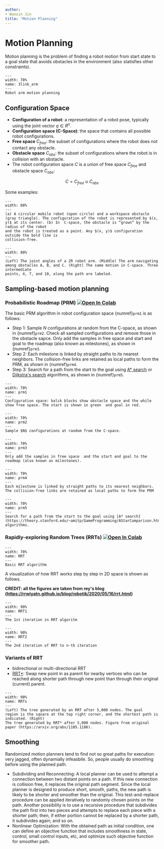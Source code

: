 ```yaml
---
author:
- Wanxin Jin
title: "Motion Planning"
---
```

# Motion Planning

Motion planning is the problem of finding a robot motion from start
state to a goal state that avoids obstacles in the environment (also statisfies other constraints).

```{figure}  ./figures/motion-planning.gif
---
width: 70%
name: 3link_arm
---
Robot arm motion planning
```

## Configuration Space

- **Configuration of a robot**:  a representation of a robot pose, typically using the joint vector $q\in R^n$.
- **Configuration space (C-Space)**: the space that contains all possible robot configurations.
- **Free space** $C_{free}$: the subset of configurations where the robot does not contact any obstacle.
- **Obstacle space** $C_{obs}$: the subset of configurations where the robot is in collision with an obstacle.
- The robot configuration space $C$ is a union of free space $C_{free}$ and obstacle space $C_{obs}$:

$$
C=C_{free}\cup C_{obs}
$$

Some examples:

```{figure} ./figures/exp2_cspace.png
---
width: 80%
---
(a) A circular mobile robot (open circle) and a workspace obstacle
(gray triangle). The configuration of the robot is represented by $(x, y)$ at its center. (b) In  C-space, the obstacle is “grown” by the radius of the robot
and the robot is treated as a point. Any $(x, y)$ configuration outside the bold line is
collision-free.
```

```{figure} ./figures/2rrobot_arm_cspace.png
---
width: 80%
---
(Left) The joint angles of a 2R robot arm. (Middle) The arm navigating
among obstacles A, B, and C. (Right) The same motion in C-space. Three intermediate
points, 4, 7, and 10, along the path are labeled.
```

## Sampling-based motion planning

### Probabilistic Roadmap (PRM) [![Open In Colab](https://colab.research.google.com/assets/colab-badge.svg)](https://colab.research.google.com/drive/1TvEIeUeZnZjJOjU33IVWLnP43DrFXxVY?usp=sharing)

The basic PRM algorithm in robot configuration space {numref}`prm1` is as follows:

- Step 1: Sample $N$ configurations at random from the C-space, as shown in {numref}`prm2`. Check all sampled configurations and remove those in the obstacle sapce. Only add the samples in free space  and  start and goal to the roadmap (also known as milestones),  as shown in {numref}`prm3`.
- Step 2: Each milestone is linked by straight paths to its nearest neighbors. The collision-free links are retained as local paths to form the PRM, as shown in {numref}`prm4`.
- Step 3: Search for a path from the start to the goal using [A* search](https://en.wikipedia.org/wiki/A*_search_algorithm) or [Dijkstra's search](https://en.wikipedia.org/wiki/Dijkstra%27s_algorithm) algorithms, as shown in {numref}`prm5`.

```{figure} ./figures/prm-1.png
---
width: 70%
name: prm1
---
Configuration space: balck blocks show obstacle space and the while show free space. The start is shown in green  and goal in red.
```
```{figure} ./figures/prm-2.png
---
width: 70%
name: prm2
---
Sample $N$ configurations at random from the C-space.
```
```{figure} ./figures/prm-3.png
---
width: 70%
name: prm3
---
Only add the samples in free space  and the start and goal to the roadmap (also known as milestones).
```
```{figure} ./figures/prm-4.png
---
width: 70%
name: prm4
---
Each milestone is linked by straight paths to its nearest neighbors. The collision-free links are retained as local paths to form the PRM
```
```{figure} ./figures/prm-5.png
---
width: 70%
name: prm5
---
Search for a path from the start to the goal using [A* search](https://theory.stanford.edu/~amitp/GameProgramming/AStarComparison.html) algorithms.
```
### Rapidly-exploring Random Trees (RRTs) [![Open In Colab](https://colab.research.google.com/assets/colab-badge.svg)](https://colab.research.google.com/drive/1fxMlKzIWIWr6Qq49wTmTsIAJz5pp0ing?usp=sharing)



<!-- The basic RRT algorithm is as follows (from https://arxiv.org/pdf/1105.1186) -->

```{figure} ./figures/rrt.png
---
width: 70%
name: RRT
---
Basic RRT algorithm 
```
A visualization of how RRT works step by step in 2D space is shown as follows.

**CREDIT: all the figures are taken from rey's blog (https://rrwiyatn.github.io/blog/robotik/2020/05/16/rrt.html)**

```{figure} ./figures/rrt-1.png
---
width: 90%
name: RRT1 
---
The 1st iteration in RRT algoritm
```
```{figure} ./figures/rrt-2.png
---
width: 90%
name: RRT2
---
The 2nd iteration of RRT to n-th iteration
```
### Variants of RRT

- bidirectional or multi-directional RRT
- [RRT*](https://arxiv.org/abs/1105.1186): Swap new point in as parent for nearby vertices who can be reached
  along shorter path through new point than through their original
  (current) parent.

```{figure}  ./figures/rrt*.png
---
width: 90%
name: RRTs
---
(Left) The tree generated by an RRT after 5,000 nodes. The goal
region is the square at the top right corner, and the shortest path is indicated. (Right)
The tree generated by RRT* after 5,000 nodes. Figure from original paper (https://arxiv.org/abs/1105.1186).
```
## Smoothing

Randomized motion planners tend to find not so great paths for
execution: very jagged, often dynamially infeasbile. So, people usually do smoothing before using the planned path.

- Subdividing and Reconnecting: A local planner can be used to attempt a connection between two distant points on a path. If this new connection is collision free, it replaces the original path segment. Since the local planner is designed to
  produce short, smooth, paths, the new path is likely to be shorter and smoother
  than the original. This test-and-replace procedure can be applied iteratively to
  randomly chosen points on the path. Another possibility is to use a recursive
  procedure that subdivides the path first into two pieces and attempts to replace
  each piece with a shorter path; then, if either portion cannot be replaced by a
  shorter path, it subdivides again; and so on.
- Nonlinear Optimization: With the obtained path as initial condition, one can define an objective function that includes smoothness in state, control, small control inputs, etc, and optimize such objective function for smoother path.




